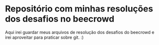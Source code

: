 # Repositório com minhas resoluções dos desafios no beecrowd

Aqui irei guardar meus arquivos de resolução dos desafios do beecrowd e irei aproveitar para praticar sobre git. :)
